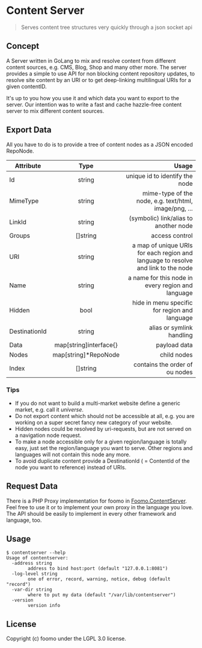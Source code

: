 Content Server
==============

> Serves content tree structures very quickly through a json socket api

Concept
-------

A Server written in GoLang to mix and resolve content from different content sources, e.g. CMS, Blog, Shop and many other more. The server provides a simple to use API for non blocking content repository updates, to resolve site content by an URI or to get deep-linking multilingual URIs for a given contentID.

It's up to you how you use it and which data you want to export to the server. Our intention was to write a fast and cache hazzle-free content server to mix different content sources.

Export Data
-----------

All you have to do is to provide a tree of content nodes as a JSON encoded RepoNode.

| Attribute     | Type                   | Usage                                                                             |
|---------------|:----------------------:|----------------------------------------------------------------------------------:|
| Id            |         string         |                                                    unique id to identify the node |
| MimeType      |         string         |                             mime-type of the node, e.g. text/html, image/png, ... |
| LinkId        |         string         |                                             (symbolic) link/alias to another node |
| Groups        |        []string        |                                                                    access control |
| URI           |         string         | a map of unique URIs for each region and language to resolve and link to the node |
| Name          |         string         |                                 a name for this node in every region and language |
| Hidden        |          bool          |                                     hide in menu specific for region and language |
| DestinationId |         string         |                                                         alias or symlink handling |
| Data          | map[string]interface{} |                                                                      payload data |
| Nodes         |  map[string]*RepoNode  |                                                                       child nodes |
| Index         |        []string        |                                                    contains the order of ou nodes |

### Tips

-	If you do not want to build a multi-market website define a generic market, e.g. call it *universe*.
-	Do not export content which should not be accessible at all, e.g. you are working on a super secret fancy new category of your website.
-	Hidden nodes could be resolved by uri-requests, but are not served on a navigation node request.
-	To make a node accessible only for a given region/language is totally easy, just set the region/language you want to serve. Other regions and languages will not contain this node any more.
-	To avoid duplicate content provide a DestinationId ( = ContentId of the node you want to reference) instead of URIs.

Request Data
------------

There is a PHP Proxy implementation for foomo in [Foomo.ContentServer](https://github.com/foomo/Foomo.ContentServer). Feel free to use it or to implement your own proxy in the language you love. The API should be easily to implement in every other framework and language, too.

Usage
-----

```
$ contentserver --help
Usage of contentserver:
  -address string
    	address to bind host:port (default "127.0.0.1:8081")
  -log-level string
    	one of error, record, warning, notice, debug (default "record")
  -var-dir string
    	where to put my data (default "/var/lib/contentserver")
  -version
    	version info
```

License
-------

Copyright (c) foomo under the LGPL 3.0 license.
